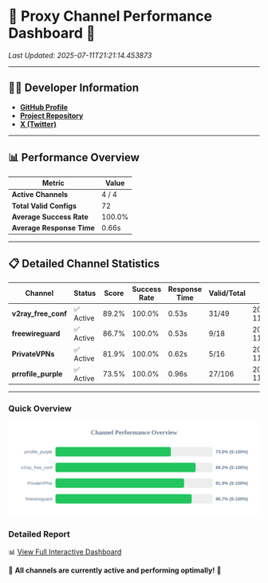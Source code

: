 # 🌟 Proxy Channel Performance Dashboard 🌟

_Last Updated: 2025-07-11T21:21:14.453873_

---

## 👩‍💻 Developer Information

- **[GitHub Profile](https://github.com/4n0nymou3)**  
- **[Project Repository](https://github.com/4n0nymou3/multi-proxy-config-fetcher)**  
- **[X (Twitter)](https://x.com/4n0nymou3)**  

---

## 📊 Performance Overview

| Metric                | Value       |
|-----------------------|-------------|
| **Active Channels**   | 4 / 4       |
| **Total Valid Configs** | 72          |
| **Average Success Rate** | 100.0%      |
| **Average Response Time** | 0.66s       |

---

## 📋 Detailed Channel Statistics

| Channel          | Status     | Score  | Success Rate | Response Time | Valid/Total | Last Success               |
|------------------|------------|--------|--------------|---------------|-------------|----------------------------|
| **v2ray_free_conf**  | ✅ Active  | 89.2%  | 100.0% | 0.53s         | 31/49       | 2025-07-11T21:21:13.234221 |
| **freewireguard**  | ✅ Active  | 86.7%  | 100.0% | 0.53s         | 9/18       | 2025-07-11T21:21:14.452015 |
| **PrivateVPNs**  | ✅ Active  | 81.9%  | 100.0% | 0.62s         | 5/16       | 2025-07-11T21:21:13.895434 |
| **prrofile_purple**  | ✅ Active  | 73.5%  | 100.0% | 0.96s         | 27/106       | 2025-07-11T21:21:12.666339 |

---

### Quick Overview
<div align="center">
  <a href="https://raw.githubusercontent.com/nullluser/NullRepo/refs/heads/main/assets/channel_stats_chart.svg">
    <img src="https://raw.githubusercontent.com/nullluser/NullRepo/refs/heads/main/assets/channel_stats_chart.svg" alt="Source Performance Statistics" width="800">
  </a>
</div>

### Detailed Report
📊 [View Full Interactive Dashboard](https://htmlpreview.github.io/?https://github.com/nullluser/NullRepo/blob/main/assets/performance_report.html)

🎉 **All channels are currently active and performing optimally!** 🎉
